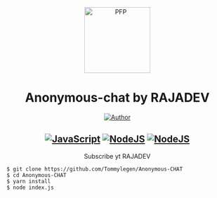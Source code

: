 <div align="center">
<img src="https://i.ibb.co/HBYHv0X/20220818-073131.jpg" width="150" height="150" border="0" alt="PFP">

# Anonymous-chat by RAJADEV

<p align="center">
  <a href="https://github.com/Tommylegen"><img title="Author" src="https://img.shields.io/badge/Author-RAJADEV-blueviolet.svg?style=for-the-badge&logo=github" /></a>
</p>

## [![JavaScript](https://img.shields.io/badge/JavaScript-d6cc0f?style=for-the-badge&logo=javascript&logoColor=white)](https://www.javascript.com) [![NodeJS](https://img.shields.io/badge/Node.js-43853D?style=for-the-badge&logo=node.js&logoColor=white)](https://nodejs.org/) [![NodeJS](https://img.shields.io/badge/SQLite3-000000?style=for-the-badge&logo=sqlite&logoColor=white)](https://www.sqlite.org)

Subscribe yt RAJADEV

</div>



```Install
$ git clone https://github.com/Tommylegen/Anonymous-CHAT
$ cd Anonymous-CHAT
$ yarn install
$ node index.js
```



 
